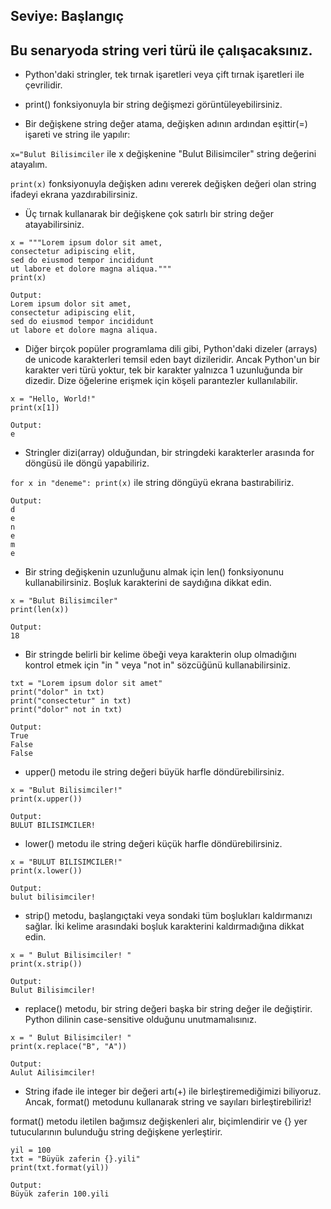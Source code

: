 ## Seviye: Başlangıç

## Bu senaryoda string veri türü ile çalışacaksınız.

- Python'daki stringler, tek tırnak işaretleri veya çift tırnak işaretleri ile çevrilidir.

- print() fonksiyonuyla bir string değişmezi görüntüleyebilirsiniz.
- Bir değişkene string değer atama, değişken adının ardından eşittir(=) işareti ve string ile yapılır:

`x="Bulut Bilisimciler` ile x değişkenine "Bulut Bilisimciler" string değerini atayalım.

`print(x)` fonksiyonuyla değişken adını vererek değişken değeri olan string ifadeyi ekrana yazdırabilirsiniz.

- Üç tırnak kullanarak bir değişkene çok satırlı bir string değer atayabilirsiniz.

````
x = """Lorem ipsum dolor sit amet,
consectetur adipiscing elit,
sed do eiusmod tempor incididunt
ut labore et dolore magna aliqua."""
print(x)

````
````
Output:
Lorem ipsum dolor sit amet,
consectetur adipiscing elit,
sed do eiusmod tempor incididunt
ut labore et dolore magna aliqua.
`````

- Diğer birçok popüler programlama dili gibi, Python'daki dizeler (arrays) de unicode karakterleri temsil eden bayt dizileridir.
Ancak Python'un bir karakter veri türü yoktur, tek bir karakter yalnızca 1 uzunluğunda bir dizedir.
Dize öğelerine erişmek için köşeli parantezler kullanılabilir.

````
x = "Hello, World!"
print(x[1])
````
````
Output:
e
````
- Stringler dizi(array) olduğundan, bir stringdeki karakterler arasında for döngüsü ile döngü yapabiliriz.

`for x in "deneme": print(x)` ile string döngüyü ekrana bastırabiliriz.

````
Output:
d
e
n
e
m
e
````
- Bir string değişkenin uzunluğunu almak için len() fonksiyonunu kullanabilirsiniz. Boşluk karakterini de saydığına dikkat edin.

````
x = "Bulut Bilisimciler"
print(len(x))
````
````
Output:
18
````

- Bir stringde belirli bir kelime öbeği veya karakterin olup olmadığını kontrol etmek için "in " veya "not in" sözcüğünü kullanabilirsiniz.

````
txt = "Lorem ipsum dolor sit amet"
print("dolor" in txt)
print("consectetur" in txt)
print("dolor" not in txt)
````
````
Output:
True
False
False
````
- upper() metodu ile string değeri büyük harfle döndürebilirsiniz.
````
x = "Bulut Bilisimciler!"
print(x.upper())
````
````
Output:
BULUT BILISIMCILER!
````
- lower() metodu ile string değeri küçük harfle döndürebilirsiniz.
````
x = "BULUT BILISIMCILER!"
print(x.lower())
````
````
Output:
bulut bilisimciler!
````
- strip() metodu, başlangıçtaki veya sondaki tüm boşlukları kaldırmanızı sağlar. İki kelime arasındaki boşluk karakterini kaldırmadığına dikkat edin.
````
x = " Bulut Bilisimciler! "
print(x.strip())
````
````
Output:
Bulut Bilisimciler!
````
- replace() metodu, bir string değeri başka bir string değer ile değiştirir. Python dilinin case-sensitive olduğunu unutmamalısınız.
````
x = " Bulut Bilisimciler! "
print(x.replace("B", "A"))

````
````
Output:
Aulut Ailisimciler! 
````
- String ifade ile integer bir değeri artı(+) ile birleştiremediğimizi biliyoruz. Ancak, format() metodunu kullanarak string ve sayıları birleştirebiliriz!

format() metodu iletilen bağımsız değişkenleri alır, biçimlendirir ve {} yer tutucularının bulunduğu string değişkene yerleştirir.

````
yil = 100
txt = "Büyük zaferin {}.yili"
print(txt.format(yil))
````
````
Output:
Büyük zaferin 100.yili
````
